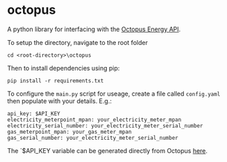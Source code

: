 # octopus

A python library for interfacing with the [Octopus Energy API](https://developer.octopus.energy/).

To setup the directory, navigate to the root folder

`cd <root-directory>\octopus`

Then to install dependencies using pip:

`pip install -r requirements.txt`

To configure the `main.py` script for useage, create a file called `config.yaml` then populate with your details. E.g.:

```
api_key: $API_KEY
electricity_meterpoint_mpan: your_electricity_meter_mpan
electricity_serial_number: your_electricity_meter_serial_number
gas_meterpoint_mpan: your_gas_meter_mpan
gas_serial_number: your_electricity_meter_serial_number
```

The `$API_KEY variable can be generated directly from Octopus [here](https://octopus.energy/dashboard/new/accounts/personal-details/api-access).